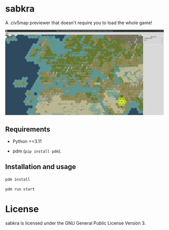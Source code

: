 # sabkra

A .civ5map previewer that doesn't require you to load the whole game!

<div align="center">
<img src="./img/screenshot.png">
</div>

## Requirements

* Python >=3.11

* pdm (`pip install pdm`).

## Installation and usage

`pdm install`

`pdm run start`

# License

sabkra is licensed under the GNU General Public License Version 3.
